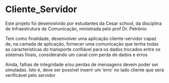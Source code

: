 # Cliente_Servidor

Este projeto foi desenvolvido por estudantes da Cesar school, da disciplina de Infraestrutura de Comunicação, ministrada pelo prof Dr. Petrônio

Tem como finalidade, desenvolver uma aplicação cliente-servidor capaz de, na camada de aplicação, fornecer uma comunicação que tenha todas as caracteristicas do transporte confiável para os dados trocados entre os sistemas finais, considerando um canal com perda de dados e erros

Ainda, falhas de integridade e/ou perdas de mensagens devem poder ser simuladas. Isto é, deve ser possível inserir um ‘erro’ no lado cliente que será verificável pelo servidor
